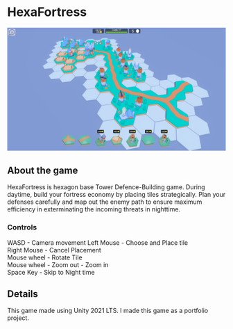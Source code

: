 # HexaFortress
![Image Alt text](/Images/Screenshot.png)
## About the game
HexaFortress is hexagon base Tower Defence-Building game. During daytime, build your fortress economy by placing tiles strategically. 
Plan your defenses carefully and map out the enemy path to ensure maximum efficiency in exterminating the incoming threats in nighttime.
### Controls
WASD - Camera movement
Left Mouse - Choose and Place tile <br />
Right Mouse - Cancel Placement <br />
Mouse wheel - Rotate Tile <br />
Mouse wheel - Zoom out - Zoom in <br />
Space Key - Skip to Night time

## Details
This game made using Unity 2021 LTS. I made this game as a portfolio project.
